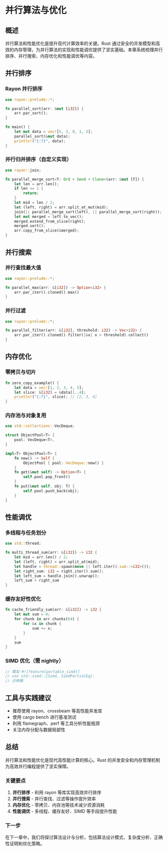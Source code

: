 # 并行算法与优化

## 概述

并行算法和性能优化是提升现代计算效率的关键。Rust 通过安全的并发模型和高效的内存管理，为并行算法的实现和性能调优提供了坚实基础。本章系统梳理并行排序、并行搜索、内存优化和性能调优等内容。

## 并行排序

### Rayon 并行排序

```rust
use rayon::prelude::*;

fn parallel_sort(arr: &mut [i32]) {
    arr.par_sort();
}

fn main() {
    let mut data = vec![5, 3, 8, 1, 2];
    parallel_sort(&mut data);
    println!("{:?}", data);
}
```

### 并行归并排序（自定义实现）

```rust
use rayon::join;

fn parallel_merge_sort<T: Ord + Send + Clone>(arr: &mut [T]) {
    let len = arr.len();
    if len <= 1 {
        return;
    }
    let mid = len / 2;
    let (left, right) = arr.split_at_mut(mid);
    join(|| parallel_merge_sort(left), || parallel_merge_sort(right));
    let mut merged = left.to_vec();
    merged.extend_from_slice(right);
    merged.sort();
    arr.copy_from_slice(&merged);
}
```

## 并行搜索

### 并行查找最大值

```rust
use rayon::prelude::*;

fn parallel_max(arr: &[i32]) -> Option<i32> {
    arr.par_iter().cloned().max()
}
```

### 并行过滤

```rust
use rayon::prelude::*;

fn parallel_filter(arr: &[i32], threshold: i32) -> Vec<i32> {
    arr.par_iter().cloned().filter(|&x| x > threshold).collect()
}
```

## 内存优化

### 零拷贝与切片

```rust
fn zero_copy_example() {
    let data = vec![1, 2, 3, 4, 5];
    let slice: &[i32] = &data[1..4];
    println!("{:?}", slice); // [2, 3, 4]
}
```

### 内存池与对象复用

```rust
use std::collections::VecDeque;

struct ObjectPool<T> {
    pool: VecDeque<T>,
}

impl<T> ObjectPool<T> {
    fn new() -> Self {
        ObjectPool { pool: VecDeque::new() }
    }
    fn get(&mut self) -> Option<T> {
        self.pool.pop_front()
    }
    fn put(&mut self, obj: T) {
        self.pool.push_back(obj);
    }
}
```

## 性能调优

### 多线程与任务划分

```rust
use std::thread;

fn multi_thread_sum(arr: &[i32]) -> i32 {
    let mid = arr.len() / 2;
    let (left, right) = arr.split_at(mid);
    let handle = thread::spawn(move || left.iter().sum::<i32>());
    let right_sum: i32 = right.iter().sum();
    let left_sum = handle.join().unwrap();
    left_sum + right_sum
}
```

### 缓存友好性优化

```rust
fn cache_friendly_sum(arr: &[i32]) -> i32 {
    let mut sum = 0;
    for chunk in arr.chunks(64) {
        for &x in chunk {
            sum += x;
        }
    }
    sum
}
```

### SIMD 优化（需 nightly）

```rust
// 需加 #![feature(portable_simd)]
// use std::simd::{Simd, SimdPartialEq};
// 示例略
```

## 工具与实践建议

- 推荐使用 rayon、crossbeam 等高性能并发库
- 使用 cargo bench 进行基准测试
- 利用 flamegraph、perf 等工具分析性能瓶颈
- 关注内存分配与数据局部性

## 总结

并行算法和性能优化是现代高性能计算的核心。Rust 的并发安全和内存管理机制为高效并行编程提供了坚实保障。

### 关键要点

1. **并行排序** - 利用 rayon 等库实现高效并行排序
2. **并行搜索** - 并行查找、过滤等操作提升效率
3. **内存优化** - 零拷贝、内存池等技术减少资源消耗
4. **性能调优** - 多线程、缓存友好、SIMD 等手段提升性能

### 下一步

在下一章中，我们将探讨算法设计与分析，包括算法设计模式、复杂度分析、正确性证明和优化策略。
